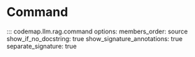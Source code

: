 # Command

::: codemap.llm.rag.command
    options:
      members_order: source
      show_if_no_docstring: true
      show_signature_annotations: true
      separate_signature: true

